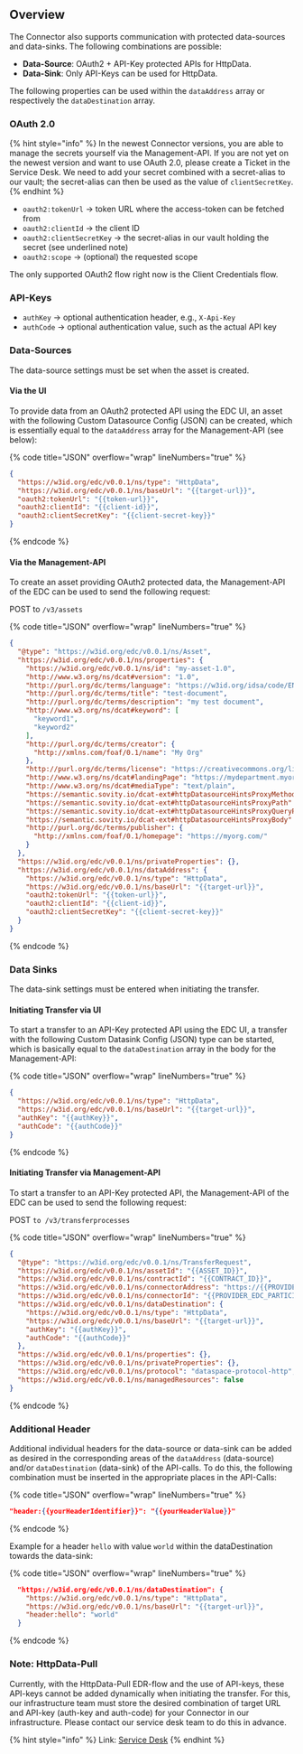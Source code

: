 ## Overview

The Connector also supports communication with protected data-sources and data-sinks. The following combinations are possible: 
- **Data-Source**: OAuth2 + API-Key protected APIs for HttpData.
- **Data-Sink**: Only API-Keys can be used for HttpData.

The following properties can be used within the `dataAddress` array or respectively the `dataDestination` array.

### OAuth 2.0

{% hint style="info" %} In the newest Connector versions, you are able to manage the secrets yourself via the Management-API. If you are not yet on the newest version and want to use OAuth 2.0, please create a Ticket in the Service Desk. We need to add your secret combined with a secret-alias to our vault; the secret-alias can then be used as the value of `clientSecretKey`. {% endhint %}

- `oauth2:tokenUrl` -> token URL where the access-token can be fetched from
- `oauth2:clientId` -> the client ID
- `oauth2:clientSecretKey` -> the secret-alias in our vault holding the secret (see underlined note)
- `oauth2:scope` -> (optional) the requested scope

The only supported OAuth2 flow right now is the Client Credentials flow.

### API-Keys

- `authKey` -> optional authentication header, e.g., `X-Api-Key`
- `authCode` -> optional authentication value, such as the actual API key

### Data-Sources

The data-source settings must be set when the asset is created. 

#### Via the UI

To provide data from an OAuth2 protected API using the EDC UI, an asset with the following Custom Datasource Config (JSON) can be created, which is essentially equal to the `dataAddress` array for the Management-API (see below):

{% code title="JSON" overflow="wrap" lineNumbers="true" %}
```json
{
  "https://w3id.org/edc/v0.0.1/ns/type": "HttpData",
  "https://w3id.org/edc/v0.0.1/ns/baseUrl": "{{target-url}}",
  "oauth2:tokenUrl": "{{token-url}}",
  "oauth2:clientId": "{{client-id}}",
  "oauth2:clientSecretKey": "{{client-secret-key}}"
}
```
{% endcode %}

#### Via the Management-API

To create an asset providing OAuth2 protected data, the Management-API of the EDC can be used to send the following request:

POST to `/v3/assets`

{% code title="JSON" overflow="wrap" lineNumbers="true" %}
```json
{
  "@type": "https://w3id.org/edc/v0.0.1/ns/Asset",
  "https://w3id.org/edc/v0.0.1/ns/properties": {
    "https://w3id.org/edc/v0.0.1/ns/id": "my-asset-1.0",
    "http://www.w3.org/ns/dcat#version": "1.0",
    "http://purl.org/dc/terms/language": "https://w3id.org/idsa/code/EN",
    "http://purl.org/dc/terms/title": "test-document",
    "http://purl.org/dc/terms/description": "my test document",
    "http://www.w3.org/ns/dcat#keyword": [
      "keyword1",
      "keyword2"
    ],
    "http://purl.org/dc/terms/creator": {
      "http://xmlns.com/foaf/0.1/name": "My Org"
    },
    "http://purl.org/dc/terms/license": "https://creativecommons.org/licenses/by/4.0/",
    "http://www.w3.org/ns/dcat#landingPage": "https://mydepartment.myorg.com/my-offer",
    "http://www.w3.org/ns/dcat#mediaType": "text/plain",
    "https://semantic.sovity.io/dcat-ext#httpDatasourceHintsProxyMethod": "false",
    "https://semantic.sovity.io/dcat-ext#httpDatasourceHintsProxyPath": "false",
    "https://semantic.sovity.io/dcat-ext#httpDatasourceHintsProxyQueryParams": "false",
    "https://semantic.sovity.io/dcat-ext#httpDatasourceHintsProxyBody": "false",
    "http://purl.org/dc/terms/publisher": {
      "http://xmlns.com/foaf/0.1/homepage": "https://myorg.com/"
    }
  },
  "https://w3id.org/edc/v0.0.1/ns/privateProperties": {},
  "https://w3id.org/edc/v0.0.1/ns/dataAddress": {
    "https://w3id.org/edc/v0.0.1/ns/type": "HttpData",
    "https://w3id.org/edc/v0.0.1/ns/baseUrl": "{{target-url}}",
    "oauth2:tokenUrl": "{{token-url}}",
    "oauth2:clientId": "{{client-id}}",
    "oauth2:clientSecretKey": "{{client-secret-key}}"
  }
}
```
{% endcode %}

### Data Sinks

The data-sink settings must be entered when initiating the transfer.

#### Initiating Transfer via UI

To start a transfer to an API-Key protected API using the EDC UI, a transfer with the following Custom Datasink Config (JSON) type can be started, which is basically equal to the `dataDestination` array in the body for the Management-API:

{% code title="JSON" overflow="wrap" lineNumbers="true" %}
```json
{
  "https://w3id.org/edc/v0.0.1/ns/type": "HttpData",
  "https://w3id.org/edc/v0.0.1/ns/baseUrl": "{{target-url}}",
  "authKey": "{{authKey}}",
  "authCode": "{{authCode}}"
}
```
{% endcode %}

#### Initiating Transfer via Management-API

To start a transfer to an API-Key protected API, the Management-API of the EDC can be used to send the following request:

POST `to /v3/transferprocesses`

{% code title="JSON" overflow="wrap" lineNumbers="true" %}
```json
{
  "@type": "https://w3id.org/edc/v0.0.1/ns/TransferRequest",
  "https://w3id.org/edc/v0.0.1/ns/assetId": "{{ASSET_ID}}",
  "https://w3id.org/edc/v0.0.1/ns/contractId": "{{CONTRACT_ID}}",
  "https://w3id.org/edc/v0.0.1/ns/connectorAddress": "https://{{PROVIDER_EDC_FQDN}}/api/dsp",
  "https://w3id.org/edc/v0.0.1/ns/connectorId": "{{PROVIDER_EDC_PARTICIPANT_ID}}",
  "https://w3id.org/edc/v0.0.1/ns/dataDestination": {
    "https://w3id.org/edc/v0.0.1/ns/type": "HttpData",
    "https://w3id.org/edc/v0.0.1/ns/baseUrl": "{{target-url}}",
    "authKey": "{{authKey}}",
    "authCode": "{{authCode}}"
  },
  "https://w3id.org/edc/v0.0.1/ns/properties": {},
  "https://w3id.org/edc/v0.0.1/ns/privateProperties": {},
  "https://w3id.org/edc/v0.0.1/ns/protocol": "dataspace-protocol-http",
  "https://w3id.org/edc/v0.0.1/ns/managedResources": false
}
```
{% endcode %}

### Additional Header

Additional individual headers for the data-source or data-sink can be added as desired in the corresponding areas of the `dataAddress` (data-source) and/or `dataDestination` (data-sink) of the API-calls. To do this, the following combination must be inserted in the appropriate places in the API-Calls:

{% code title="JSON" overflow="wrap" lineNumbers="true" %}
```json
"header:{{yourHeaderIdentifier}}": "{{yourHeaderValue}}"
```
{% endcode %}

Example for a header `hello` with value `world` within the dataDestination towards the data-sink:

{% code title="JSON" overflow="wrap" lineNumbers="true" %}
```json
  "https://w3id.org/edc/v0.0.1/ns/dataDestination": {
    "https://w3id.org/edc/v0.0.1/ns/type": "HttpData",
    "https://w3id.org/edc/v0.0.1/ns/baseUrl": "{{target-url}}",
    "header:hello": "world"
  }
```
{% endcode %}

### Note: HttpData-Pull
Currently, with the HttpData-Pull EDR-flow and the use of API-keys, these API-keys cannot be added dynamically when initiating the transfer. For this, our infrastructure team must store the desired combination of target URL and API-key (auth-key and auth-code) for your Connector in our infrastructure. Please contact our service desk team to do this in advance.

{% hint style="info" %} 
Link: <a href="https://sovity.zammad.com/#ticket/view/my_tickets">Service Desk</a>
{% endhint %}
